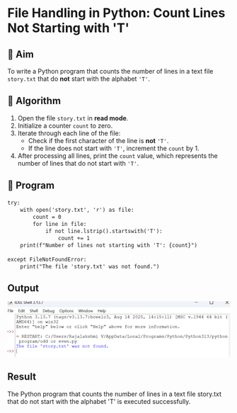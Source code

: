 # File Handling in Python: Count Lines Not Starting with 'T'

## 🎯 Aim
To write a Python program that counts the number of lines in a text file `story.txt` that do **not** start with the alphabet `'T'`.

## 🧠 Algorithm
1. Open the file `story.txt` in **read mode**.
2. Initialize a counter `count` to zero.
3. Iterate through each line of the file:
   - Check if the first character of the line is **not** `'T'`.
   - If the line does not start with `'T'`, increment the `count` by 1.
4. After processing all lines, print the `count` value, which represents the number of lines that do not start with `'T'`.

## 🧾 Program
```
try:
    with open('story.txt', 'r') as file:
        count = 0  
        for line in file:
            if not line.lstrip().startswith('T'):
                count += 1
    print(f"Number of lines not starting with 'T': {count}")

except FileNotFoundError:
    print("The file 'story.txt' was not found.")
```

## Output
![alt text](m4-5.png)


## Result
The Python program that counts the number of lines in a text file story.txt that do not start with the alphabet 'T' is executed successfully.